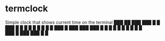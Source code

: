 # termclock
Simple clock that shows current time on the terminal 
███  ██   ███ ███   █ █ ███
  █   █ █   █ █   █ █ █   █
███   █   ███ ███   ███  █ 
█     █ █ █   █ █ █   █ █  
███   █   ███ ███     █ █ 